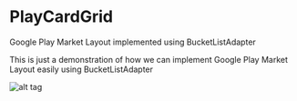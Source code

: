 PlayCardGrid
============

Google Play Market Layout implemented using BucketListAdapter

This is just a demonstration of how we can implement Google Play Market Layout easily using BucketListAdapter


![alt tag](http://i.imgur.com/W6wv8YT.png)
